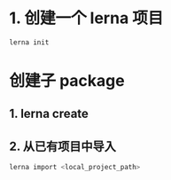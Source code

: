 
# 1. 创建一个 lerna 项目
```bash
lerna init
```

# 创建子 package
## 1. lerna create

## 2. 从已有项目中导入
```bash
lerna import <local_project_path>
```



